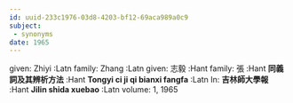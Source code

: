 ```yaml
---
id: uuid-233c1976-03d8-4203-bf12-69aca989a0c9
subject: 
 - synonyms
date: 1965
---
```


given: Zhiyi :Latn
family: Zhang :Latn
given: 志毅 :Hant
family: 張 :Hant
**同義詞及其辨析方法** :Hant
**Tongyi ci ji qi bianxi fangfa** :Latn
In: 
**吉林師大學報** :Hant
**Jilin shida xuebao** :Latn
volume: 1, 1965
